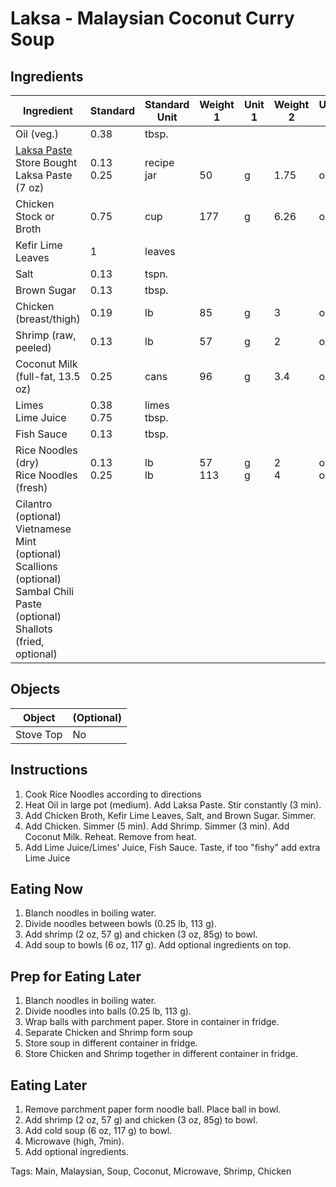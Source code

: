 # Laksa - Malaysian Coconut Curry Soup

## Ingredients

| Ingredient                                                   | Standard       | Standard Unit    | Weight 1    | Unit 1   | Weight 2   | Unit 2     |
| ------------------------------------------------------------ | -------------- | ---------------- | ----------- | -------- | ---------- | ---------- |
| Oil (veg.)                                                   | 0.38           | tbsp.            |             |          |            |            |
| [Laksa Paste](/Recipes/LaksaPaste.md)<br />Store Bought Laksa Paste (7 oz) | 0.13<br />0.25 | recipe<br />jar  | <br />50    | <br />g  | <br />1.75 | <br />oz   |
| Chicken Stock or Broth                                       | 0.75           | cup              | 177         | g        | 6.26       | oz         |
| Kefir Lime Leaves                                            | 1              | leaves           |             |          |            |            |
| Salt                                                         | 0.13           | tspn.            |             |          |            |            |
| Brown Sugar                                                  | 0.13           | tbsp.            |             |          |            |            |
| Chicken (breast/thigh)                                       | 0.19           | lb               | 85          | g        | 3          | oz         |
| Shrimp (raw, peeled)                                         | 0.13           | lb               | 57          | g        | 2          | oz         |
| Coconut Milk (full-fat, 13.5 oz)                             | 0.25           | cans             | 96          | g        | 3.4        | oz         |
| Limes<br />Lime Juice                                        | 0.38<br />0.75 | limes<br />tbsp. |             |          |            |            |
| Fish Sauce                                                   | 0.13           | tbsp.            |             |          |            |            |
| Rice Noodles (dry)<br />Rice Noodles (fresh)                 | 0.13<br />0.25 | lb<br />lb       | 57<br />113 | g<br />g | 2<br />4   | oz<br />oz |
| Cilantro (optional)<br />Vietnamese Mint (optional)<br />Scallions (optional)<br />Sambal Chili Paste (optional)<br />Shallots (fried, optional) |                |                  |             |          |            |            |

## Objects

| Object    | (Optional) |
| --------- | ---------- |
| Stove Top | No         |


## Instructions

1. Cook Rice Noodles according to directions
2. Heat Oil in large pot (medium). Add Laksa Paste. Stir constantly (3 min).
3. Add Chicken Broth, Kefir Lime Leaves, Salt, and Brown Sugar. Simmer.
4. Add Chicken. Simmer (5 min). Add Shrimp. Simmer (3 min). Add Coconut Milk. Reheat. Remove from heat.
5. Add Lime Juice/Limes' Juice, Fish Sauce. Taste, if too "fishy" add extra Lime Juice

## Eating Now

1. Blanch noodles in boiling water.
2. Divide noodles between bowls (0.25 lb, 113 g). 
3. Add shrimp (2 oz, 57 g) and chicken (3 oz, 85g) to bowl.
4. Add soup to bowls (6 oz, 117 g). Add optional ingredients on top.

## Prep for Eating Later

1. Blanch noodles in boiling water.
2. Divide noodles into balls (0.25 lb, 113 g).
3. Wrap balls with parchment paper. Store in container in fridge.
4. Separate Chicken and Shrimp form soup
5. Store soup in different container in fridge.
6. Store Chicken and Shrimp together in different container in fridge.

## Eating Later

1. Remove parchment paper form noodle ball. Place ball in bowl.
2. Add shrimp (2 oz, 57 g) and chicken (3 oz, 85g) to bowl.
3. Add cold soup (6 oz, 117 g) to bowl.
4. Microwave (high, 7min).
5. Add optional ingredients.

Tags: Main, Malaysian, Soup, Coconut, Microwave, Shrimp, Chicken